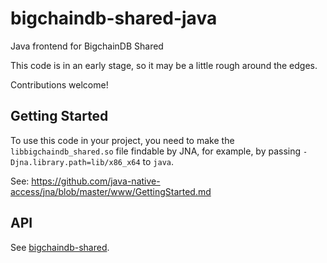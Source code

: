 # bigchaindb-shared-java

Java frontend for BigchainDB Shared

This code is in an early stage, so it may be a little rough around the edges.

Contributions welcome!

## Getting Started

To use this code in your project, you need to make the `libbigchaindb_shared.so`
file findable by JNA, for example, by passing `-Djna.library.path=lib/x86_x64` to
`java`.

See: https://github.com/java-native-access/jna/blob/master/www/GettingStarted.md

## API

See [bigchaindb-shared](http://github.com/libscott/bigchaindb-shared).
